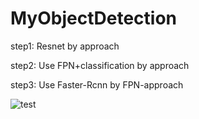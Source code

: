 # MyObjectDetection

step1: Resnet by approach

step2: Use FPN+classification by approach

step3: Use Faster-Rcnn by FPN-approach

![test](bus.jpg)
